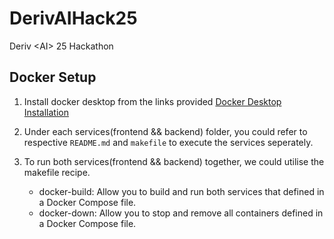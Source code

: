 # DerivAIHack25
Deriv &lt;AI> 25 Hackathon

## Docker Setup
1. Install docker desktop from the links provided [Docker Desktop Installation](https://www.docker.com/products/docker-desktop/)

2. Under each services(frontend && backend) folder, you could refer to respective `README.md` and `makefile` to execute the services seperately.

3. To run both services(frontend && backend) together, we could utilise the makefile recipe.
    - docker-build: Allow you to build and run both services that defined in a Docker Compose file.
    - docker-down: Allow you to stop and remove all containers defined in a Docker Compose file.


